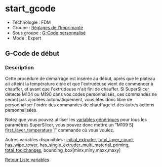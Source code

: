 # start_gcode

* Technologie : FDM
* Groupe : [Réglages de l'Imprimante](../printer_settings/printer_settings.md)
* Sous groupe : [G-Code personnalisé](../printer_settings/printer_settings.md#g-code-personnalisé)
* Mode : Expert

## G-Code de début

### Description

Cette procédure de démarrage est insérée au début, après que le plateau ait atteint la température cible et que l'extrudeuse vient de commencer à chauffer, et avant que l'extrudeuse n'ait fini de chauffer. Si SuperSlicer détecte M104 ou M190 dans vos codes personnalisés, ces commandes ne seront pas ajoutées automatiquement, vous êtes donc libre de personnaliser l'ordre des commandes de chauffage et des autres actions personnalisées. 

Notez que vous pouvez utiliser les  [variables génériques](variable_list.md) pour tous les paramètres SuperSlicer, vous pouvez donc mettre un "M109 S[ [first_layer_temperature](first_layer_temperature.md) ]" commande où vous voulez.

Autres variables disponibles  : [initial_extruder](initial_extruder.md), [total_layer_count](total_layer_count.md), [has_wipe_tower](has_wipe_tower.md), [has_single_extruder_multi_material_priming](has_single_extruder_multi_material_priming.md), [total_toolchanges](total_toolchanges.md), bounding_box[minx,miny,maxx,maxy]



[Retour Liste variables](variable_list.md)
